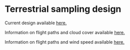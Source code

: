# Terrestrial sampling design

Current design available <u><a href="https://bioscape-io.github.io/terrestrial_sampling/sampling_design">here</a>.</u>

Information on flight paths and cloud cover available <u><a href="https://bioscape-io.github.io/terrestrial_sampling/flight_planning">here</a>.</u>

Information on flight paths and wind speed available <u><a href="https://bioscape-io.github.io/terrestrial_sampling/flight_planning_wind">here</a>.</u>



